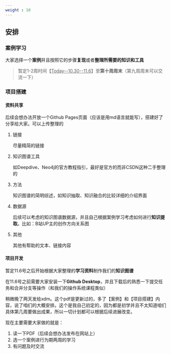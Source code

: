 ```yaml
---
weight : 10
---
```

## 安排

### 案例学习

大家选择一个**案例**并且按照它的步骤**复现**或者**整理所需要的知识和工具**

> 暂定1-2周时间【<u>Today--10.30--11.6</u>】至**第十周周末**（第九周周末可以交流一下）

### 项目搭建

#### 资料共享

后续会想办法开放一个Github Pages页面（应该是用md语言就能写），搭建好了分享给大家。可以上传整理的

1. 链接

   尽量精简的链接

2. 知识图谱工具

   如Deepdive、Neo4j的官方教程指引，最好是官方的而非CSDN这种二手整理的

3. 方法

   知识图谱的简明综述，如知识抽取、知识融合的比较详细的介绍界面

4. 数据源

   后续可以考虑的知识图谱数据源，并且自己根据案例学习考虑如何进行**知识提取**。比如：B站UP主的创作方向关系图

5. 其他

   其他有帮助的文本、链接内容

#### 项目开发

暂定11.6号之后开始根据大家整理的**学习资料**制作我们的**知识图谱**

在11.6号之前需要大家安装一下**Github Desktop**，并且下载后的熟悉一下提交任务和合并分支等操作（和我们的操作系统课程类似）



稍微晚了两天发给xdm。这个pdf是更新过的，多了【案例】和【项目搭建】内容，说了咱们的大概安排。这个是我自己初定的，因为都是初学并且不太知道咱们具体第几周要做出成果，所以一切计划都可以根据后续进展改变。

现在主要需要大家做的就是：

1. 读一下PDF（后续会想办法发布在网站上）
2. 选一个案例进行为期两周的学习
3. 有问题及时交流

